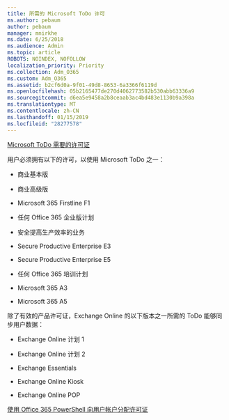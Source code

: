 ```yaml
---
title: 所需的 Microsoft ToDo 许可
ms.author: pebaum
author: pebaum
manager: mnirkhe
ms.date: 6/25/2018
ms.audience: Admin
ms.topic: article
ROBOTS: NOINDEX, NOFOLLOW
localization_priority: Priority
ms.collection: Adm_O365
ms.custom: Adm_O365
ms.assetid: b2cf6d0a-9f01-49d8-8653-6a3366f6119d
ms.openlocfilehash: 05b2165477de270d4062773582b530abb63336a9
ms.sourcegitcommit: d6ea5e9458a2b8ceaab3ac4bd483e1130b9a398a
ms.translationtype: MT
ms.contentlocale: zh-CN
ms.lasthandoff: 01/15/2019
ms.locfileid: "28277578"
---
```

[Microsoft ToDo 需要的许可证](https://support.office.com/article/381e9d1b-c500-49b5-973e-890fd86528d7.aspx)
  
用户必须拥有以下的许可，以使用 Microsoft ToDo 之一：
  
- 商业基本版
    
- 商业高级版
    
- Microsoft 365 Firstline F1
    
- 任何 Office 365 企业版计划
    
- 安全提高生产效率的业务
    
- Secure Productive Enterprise E3
    
- Secure Productive Enterprise E5
    
- 任何 Office 365 培训计划
    
- Microsoft 365 A3
    
- Microsoft 365 A5
    
除了有效的产品许可证，Exchange Online 的以下版本之一所需的 ToDo 能够同步用户数据： 
  
- Exchange Online 计划 1
    
- Exchange Online 计划 2
    
- Exchange Essentials
    
- Exchange Online Kiosk
    
- Exchange Online POP
    
[使用 Office 365 PowerShell 向用户帐户分配许可证](https://docs.microsoft.com/en-us/office365/enterprise/powershell/assign-licenses-to-user-accounts-with-office-365-powershell )
  

